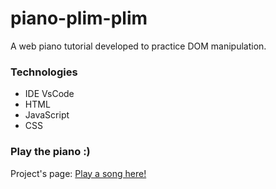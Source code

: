 # piano-plim-plim

A web piano tutorial developed to practice DOM manipulation.

### Technologies

* IDE VsCode
* HTML
* JavaScript
* CSS

### Play the piano :)

Project's page: [Play a song here!](https://jhessicafaus.github.io/piano-plim-plim/)
